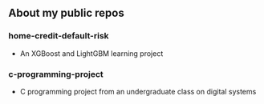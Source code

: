 ## About my public repos

### home-credit-default-risk
- An XGBoost and LightGBM learning project

### c-programming-project
- C programming project from an undergraduate class on digital systems
<!--
### numerical-linear-algebra
- Five course projects in numerical linear algebra, using Python and SciPy -->
<!--
### stochastic-simulation
- Programming projects from a class on stochastic simulation, using Python -->

<!--
**jrhuebers/jrhuebers** is a ✨ _special_ ✨ repository because its `README.md` (this file) appears on your GitHub profile.

Here are some ideas to get you started:

- 🔭 I’m currently working on ...
- 🌱 I’m currently learning ...
- 👯 I’m looking to collaborate on ...
- 🤔 I’m looking for help with ...
- 💬 Ask me about ...
- 📫 How to reach me: ...
- 😄 Pronouns: ...
- ⚡ Fun fact: ...
-->
